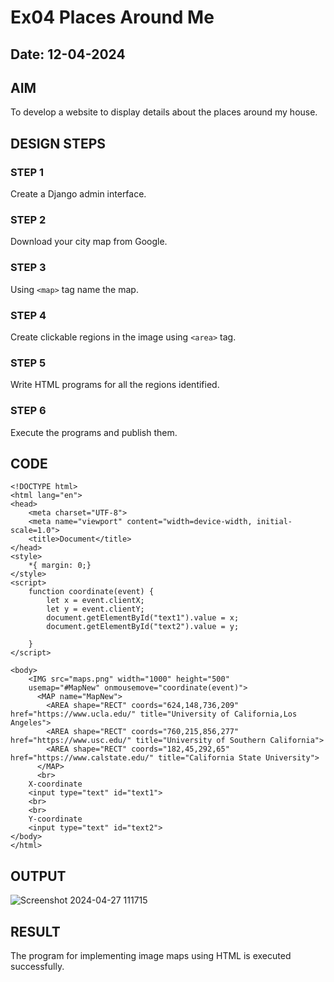 # Ex04 Places Around Me
## Date: 12-04-2024

## AIM
To develop a website to display details about the places around my house.

## DESIGN STEPS

### STEP 1
Create a Django admin interface.

### STEP 2
Download your city map from Google.

### STEP 3
Using ```<map>``` tag name the map.

### STEP 4
Create clickable regions in the image using ```<area>``` tag.

### STEP 5
Write HTML programs for all the regions identified.

### STEP 6
Execute the programs and publish them.

## CODE
```
<!DOCTYPE html>
<html lang="en">
<head>
    <meta charset="UTF-8">
    <meta name="viewport" content="width=device-width, initial-scale=1.0">
    <title>Document</title>
</head>
<style>
    *{ margin: 0;}
</style>
<script>
    function coordinate(event) {
        let x = event.clientX;
        let y = event.clientY;
        document.getElementById("text1").value = x;
        document.getElementById("text2").value = y;

    }
</script>

<body>
    <IMG src="maps.png" width="1000" height="500"
    usemap="#MapNew" onmousemove="coordinate(event)">
      <MAP name="MapNew">
        <AREA shape="RECT" coords="624,148,736,209" href="https://www.ucla.edu/" title="University of California,Los Angeles">
        <AREA shape="RECT" coords="760,215,856,277" href="https://www.usc.edu/" title="University of Southern California">
        <AREA shape="RECT" coords="182,45,292,65" href="https://www.calstate.edu/" title="California State University">
      </MAP>
      <br>
    X-coordinate
    <input type="text" id="text1">
    <br>
    <br>
    Y-coordinate
    <input type="text" id="text2">
</body>
</html>
```

## OUTPUT



![Screenshot 2024-04-27 111715](https://github.com/MohanramGunasekar/NearMe/assets/139841812/0a0bd904-d6dc-4e3d-a7fe-32241497dd56)




## RESULT
The program for implementing image maps using HTML is executed successfully.
